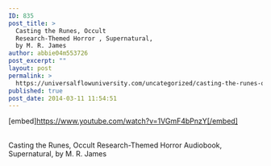 ```yaml
---
ID: 835
post_title: >
  Casting the Runes, Occult
  Research-Themed Horror , Supernatural,
  by M. R. James
author: abbie04m553726
post_excerpt: ""
layout: post
permalink: >
  https://universalflowuniversity.com/uncategorized/casting-the-runes-occult-research-themed-horror-supernatural-by-m-r-james/
published: true
post_date: 2014-03-11 11:54:51
---
```

[embed]https://www.youtube.com/watch?v=1VGmF4bPnzY[/embed]</br></br>
<p>Casting the Runes, Occult Research-Themed Horror Audiobook, Supernatural, by M. R. James</p>